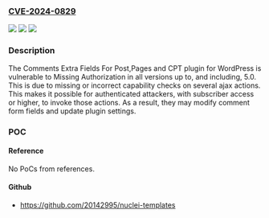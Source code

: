 ### [CVE-2024-0829](https://cve.mitre.org/cgi-bin/cvename.cgi?name=CVE-2024-0829)
![](https://img.shields.io/static/v1?label=Product&message=Comments%20Extra%20Fields%20For%20Post%2CPages%20and%20CPT&color=blue)
![](https://img.shields.io/static/v1?label=Version&message=*%3C%3D%205.0%20&color=brighgreen)
![](https://img.shields.io/static/v1?label=Vulnerability&message=CWE-862%20Missing%20Authorization&color=brighgreen)

### Description

The Comments Extra Fields For Post,Pages and CPT plugin for WordPress is vulnerable to Missing Authorization in all versions up to, and including, 5.0. This is due to missing or incorrect capability checks on several ajax actions. This makes it possible for authenticated attackers, with subscriber access or higher, to invoke those actions. As a result, they may modify comment form fields and update plugin settings.

### POC

#### Reference
No PoCs from references.

#### Github
- https://github.com/20142995/nuclei-templates


